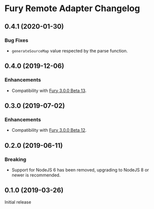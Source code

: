 # Fury Remote Adapter Changelog

## 0.4.1 (2020-01-30)

### Bug Fixes

- `generateSourceMap` value respected by the parse function.

## 0.4.0 (2019-12-06)

### Enhancements

- Compatibility with [Fury 3.0.0 Beta 13](https://github.com/apiaryio/api-elements.js/releases/tag/fury@3.0.0-beta.13).

## 0.3.0 (2019-07-02)

### Enhancements

- Compatibility with [Fury 3.0.0 Beta 12](https://github.com/apiaryio/api-elements.js/releases/tag/fury@3.0.0-beta.12).

## 0.2.0 (2019-06-11)

### Breaking

- Support for NodeJS 6 has been removed, upgrading to NodeJS 8 or newer is
  recommended.

## 0.1.0 (2019-03-26)

Initial release
